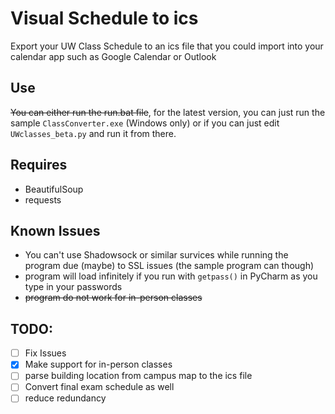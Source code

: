 # Visual Schedule to ics
 Export your UW Class Schedule to an ics file that you could import into your calendar app such as Google Calendar or Outlook
## Use
 <s>You can either run the run.bat file</s>, for the latest version, you can just run the sample `ClassConverter.exe` (Windows only) or if you can just edit `UWclasses_beta.py` and run it from there.
## Requires
- BeautifulSoup
- requests
## Known Issues
 - You can't use Shadowsock or similar survices while running the program due (maybe) to SSL issues (the sample program can though)
 - program will load infinitely if you run with `getpass()` in PyCharm as you type in your passwords
 - <s>program do not work for in-person classes</s>
## TODO:
- [ ] Fix Issues
- [X] Make support for in-person classes
- [ ] parse building location from campus map to the ics file
- [ ] Convert final exam schedule as well
- [ ] reduce redundancy
